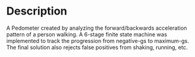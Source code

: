 # Description
A Pedometer created by analyzing the forward/backwards acceleration pattern of a person walking. A 6-stage finite state machine was implemented to track the progression from negative-gs to maximum-gs. The final solution also rejects false positives from shaking, running, etc. 

